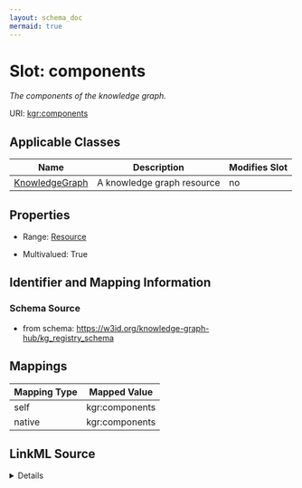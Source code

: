 ```yaml
---
layout: schema_doc
mermaid: true
---
```




# Slot: components


_The components of the knowledge graph._





URI: [kgr:components](https://w3id.org/bridge2ai/data-sheets-schema/components)



<!-- no inheritance hierarchy -->





## Applicable Classes

| Name | Description | Modifies Slot |
| --- | --- | --- |
| [KnowledgeGraph](KnowledgeGraph.html) | A knowledge graph resource |  no  |







## Properties

* Range: [Resource](Resource.html)

* Multivalued: True





## Identifier and Mapping Information







### Schema Source


* from schema: https://w3id.org/knowledge-graph-hub/kg_registry_schema




## Mappings

| Mapping Type | Mapped Value |
| ---  | ---  |
| self | kgr:components |
| native | kgr:components |




## LinkML Source

<details>
```yaml
name: components
description: The components of the knowledge graph.
from_schema: https://w3id.org/knowledge-graph-hub/kg_registry_schema
rank: 1000
alias: components
owner: KnowledgeGraph
domain_of:
- KnowledgeGraph
range: Resource
multivalued: true

```
</details>
